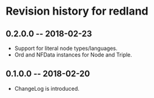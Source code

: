 # Revision history for redland

## 0.2.0.0  -- 2018-02-23

* Support for literal node types/languages.
* Ord and NFData instances for Node and Triple.


## 0.1.0.0  -- 2018-02-20

* ChangeLog is introduced.
